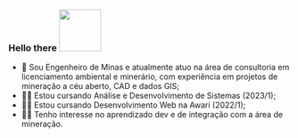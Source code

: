 ### Hello there <img src='https://64.media.tumblr.com/dbfc72fa1699e6b0f54438b5bc44856b/tumblr_p1r5e2INDw1w6j24yo6_250.png' width='75px'>

- 🔭 Sou Engenheiro de Minas e atualmente atuo na área de consultoria em licenciamento ambiental e minerário,
com experiência em projetos de mineração a céu aberto, CAD e dados GIS;
- 👨‍💻 Estou cursando Análise e Desenvolvimento de Sistemas (2023/1);
- 👨‍💻 Estou cursando Desenvolvimento Web na Awari (2022/1);
- 👨‍🚀 Tenho interesse no aprendizado dev e de integração com a área de mineração.


